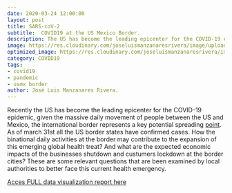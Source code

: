 ```yaml
---
date: 2020-03-24 12:00:00
layout: post
title: SARS-coV-2
subtitle:  COVID19 at the US Mexico Border.
description: The US has become the leading epicenter for the COVID-19 epidemic, given the massive daily movement of people between the US and Mexico, the international border represents a key potential spreading point. As of march 31st all the US border states have confirmed cases. How the binational daily activities at the border may contribute to the expansion of this emerging global health treat?  And what are the expected economic impacts of the business shutdown at the border cities? Are some relevant questions that are been examined to better face this current health emergency.
image: https://res.cloudinary.com/joseluismanzanaresrivera/image/upload/v1585712322/james-yarema-DAur7MQDlCU-unsplash_hidpiw.jpg
optimized_image: https://res.cloudinary.com/joseluismanzanaresrivera/image/upload/v1585712322/james-yarema-DAur7MQDlCU-unsplash_hidpiw.jpg
category: COVID19
tags:
- covid19
- pandemic
- usmx border
author: José Luis Manzanares Rivera.
---
```


Recently the US has become the leading epicenter for the COVID-19 epidemic, given the massive daily movement of people between the US and Mexico, the international border represents a key potential spreading [point](/assets/html/border.html). As of march 31st all the US border states have confirmed cases. 
How the binational daily activities at the border may contribute to the expansion of this emerging global health treat?  And what are the expected economic impacts of the businesses shutdown and custumers lockdown at the border cities? 
These are some relevant questions that are been examined by local authorities to better face this current health emergency.


[Acces FULL data visualization report here](/assets/html/leafletmap.html)
